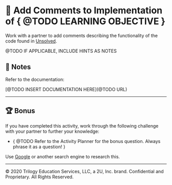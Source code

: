 # 📐 Add Comments to Implementation of { @TODO LEARNING OBJECTIVE }

Work with a partner to add comments describing the functionality of the code found in [Unsolved](./Unsolved).

@TODO IF APPLICABLE, INCLUDE HINTS AS NOTES
## 📝 Notes

Refer to the documentation: 

[@TODO INSERT DOCUMENTATION HERE](@TODO URL)

---

## 🏆 Bonus

If you have completed this activity, work through the following challenge with your partner to further your knowledge:

* { @TODO Refer to the Activity Planner for the bonus question. Always phrase it as a question! } 

Use [Google](https://www.google.com) or another search engine to research this.

---
© 2020 Trilogy Education Services, LLC, a 2U, Inc. brand. Confidential and Proprietary. All Rights Reserved.
